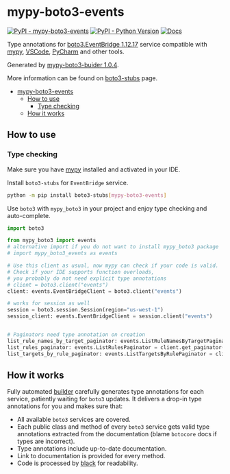 # mypy-boto3-events

[![PyPI - mypy-boto3-events](https://img.shields.io/pypi/v/mypy-boto3-events.svg?color=blue)](https://pypi.org/project/mypy-boto3-events)
[![PyPI - Python Version](https://img.shields.io/pypi/pyversions/mypy-boto3-events.svg?color=blue)](https://pypi.org/project/mypy-boto3-events)
[![Docs](https://img.shields.io/readthedocs/mypy-boto3-builder.svg?color=blue)](https://mypy-boto3-builder.readthedocs.io/)

Type annotations for
[boto3.EventBridge 1.12.17](https://boto3.amazonaws.com/v1/documentation/api/1.12.17/reference/services/events.html#EventBridge) service
compatible with [mypy](https://github.com/python/mypy), [VSCode](https://code.visualstudio.com/),
[PyCharm](https://www.jetbrains.com/pycharm/) and other tools.

Generated by [mypy-boto3-buider 1.0.4](https://github.com/vemel/mypy_boto3_builder).

More information can be found on [boto3-stubs](https://pypi.org/project/boto3-stubs/) page.

- [mypy-boto3-events](#mypy-boto3-events)
  - [How to use](#how-to-use)
    - [Type checking](#type-checking)
  - [How it works](#how-it-works)

## How to use

### Type checking

Make sure you have [mypy](https://github.com/python/mypy) installed and activated in your IDE.

Install `boto3-stubs` for `EventBridge` service.

```bash
python -m pip install boto3-stubs[mypy-boto3-events]
```

Use `boto3` with `mypy_boto3` in your project and enjoy type checking and auto-complete.

```python
import boto3

from mypy_boto3 import events
# alternative import if you do not want to install mypy_boto3 package
# import mypy_boto3_events as events

# Use this client as usual, now mypy can check if your code is valid.
# Check if your IDE supports function overloads,
# you probably do not need explicit type annotations
# client = boto3.client("events")
client: events.EventBridgeClient = boto3.client("events")

# works for session as well
session = boto3.session.Session(region="us-west-1")
session_client: events.EventBridgeClient = session.client("events")


# Paginators need type annotation on creation
list_rule_names_by_target_paginator: events.ListRuleNamesByTargetPaginator = client.get_paginator("list_rule_names_by_target")
list_rules_paginator: events.ListRulesPaginator = client.get_paginator("list_rules")
list_targets_by_rule_paginator: events.ListTargetsByRulePaginator = client.get_paginator("list_targets_by_rule")
```

## How it works

Fully automated [builder](https://github.com/vemel/mypy_boto3_builder) carefully generates
type annotations for each service, patiently waiting for `boto3` updates. It delivers
a drop-in type annotations for you and makes sure that:

- All available `boto3` services are covered.
- Each public class and method of every `boto3` service gets valid type annotations
  extracted from the documentation (blame `botocore` docs if types are incorrect).
- Type annotations include up-to-date documentation.
- Link to documentation is provided for every method.
- Code is processed by [black](https://github.com/psf/black) for readability.